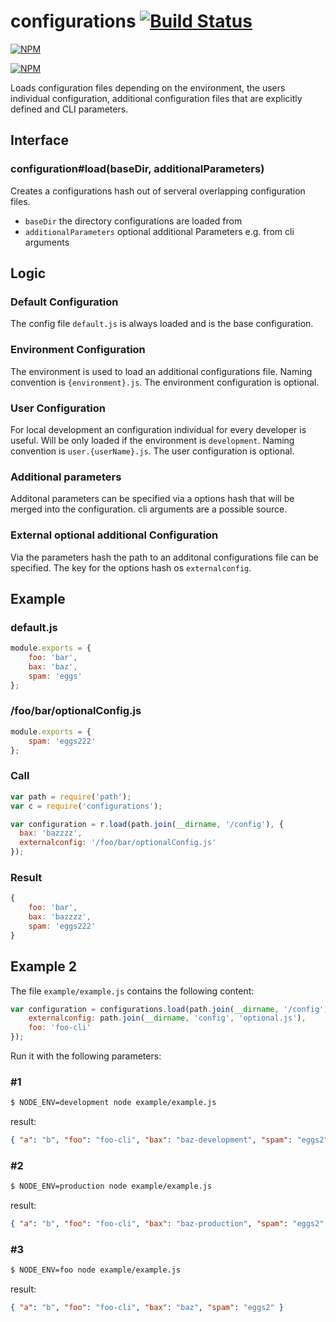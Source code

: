 configurations [![Build Status](https://travis-ci.org/zaphod1984/configurations.png)](https://travis-ci.org/zaphod1984/configurations)
=======

[![NPM](https://nodei.co/npm/configurations.png)](https://nodei.co/npm/configurations/)

[![NPM](https://nodei.co/npm-dl/configurations.png?months=3)](https://nodei.co/npm/configurations/)

Loads configuration files depending on the environment, the users individual configuration, additional configuration files that are explicitly defined and CLI parameters.

## Interface

### configuration#load(baseDir, additionalParameters)

Creates a configurations hash out of serveral overlapping configuration files.

* `baseDir` the directory configurations are loaded from
* `additionalParameters` optional additional Parameters e.g. from cli arguments

## Logic

### Default Configuration

The config file `default.js` is always loaded and is the base configuration.

### Environment Configuration

The environment is used to load an additional configurations file.
Naming convention is `{environment}.js`.
The environment configuration is optional.

### User Configuration

For local development an configuration individual for every developer is useful.
Will be only loaded if the environment is `development`.
Naming convention is `user.{userName}.js`.
The user configuration is optional.

### Additional parameters

Additonal parameters can be specified via a options hash that will be merged into the configuration.
cli arguments are a possible source.

### External optional additional Configuration

Via the parameters hash the path to an additonal configurations file can be specified.
The key for the options hash os `externalconfig`.

## Example

### default.js
````javascript
module.exports = {
    foo: 'bar',
    bax: 'baz',
    spam: 'eggs'
};
````

### /foo/bar/optionalConfig.js

````javascript
module.exports = {
    spam: 'eggs222'
};
````

### Call

````javascript
var path = require('path');
var c = require('configurations');

var configuration = r.load(path.join(__dirname, '/config'), {
  bax: 'bazzzz',
  externalconfig: '/foo/bar/optionalConfig.js'
});
````

### Result 
````javascript
{
    foo: 'bar',
    bax: 'bazzzz',
    spam: 'eggs222'
}
````
## Example 2

The file `example/example.js` contains the following content:
````javascript
var configuration = configurations.load(path.join(__dirname, '/config'), {
    externalconfig: path.join(__dirname, 'config', 'optional.js'),
    foo: 'foo-cli'
});
````

Run it with the following parameters:

### #1

````bash
$ NODE_ENV=development node example/example.js
````

result:
````json
{ "a": "b", "foo": "foo-cli", "bax": "baz-development", "spam": "eggs2" }
````

### #2

````bash
$ NODE_ENV=production node example/example.js
````

result:
````json
{ "a": "b", "foo": "foo-cli", "bax": "baz-production", "spam": "eggs2" }
````

### #3

````bash
$ NODE_ENV=foo node example/example.js
````

result:
````json
{ "a": "b", "foo": "foo-cli", "bax": "baz", "spam": "eggs2" }
````
